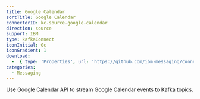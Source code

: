 ```yaml
---
title: Google Calendar
sortTitle: Google Calendar
connectorID: kc-source-google-calendar
direction: source
support: IBM
type: kafkaConnect
iconInitial: Gc
iconGradient: 1
download:
  -  { type: 'Properties', url: 'https://github.com/ibm-messaging/connectivity-pack-kafka-connectors/blob/main/systems/source%20systems/google-calendar.md' }
categories:
  - Messaging
---
```


Use Google Calendar API to stream Google Calendar events to Kafka topics.